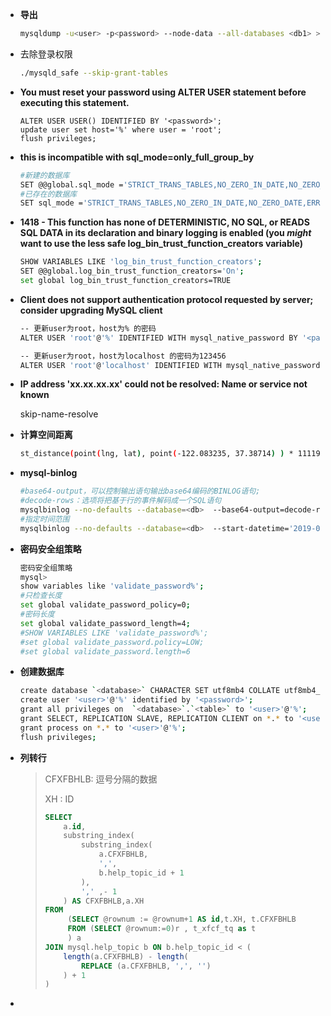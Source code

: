 - **导出**

  ```bash
  mysqldump -u<user> -p<password> --node-data --all-databases <db1> > all.sql
  ```

- 去除登录权限

  ```bash
  ./mysqld_safe --skip-grant-tables
  ```

- **You must reset your password using ALTER USER statement before executing this statement.**

  ```shell
  ALTER USER USER() IDENTIFIED BY '<password>';
  update user set host='%' where user = 'root';
  flush privileges;
  ```

- **this is incompatible with sql_mode=only_full_group_by**

  ```bash
  #新建的数据库
  SET @@global.sql_mode ='STRICT_TRANS_TABLES,NO_ZERO_IN_DATE,NO_ZERO_DATE,ERROR_FOR_DIVISION_BY_ZERO,NO_ENGINE_SUBSTITUTION';
  #已存在的数据库
  SET sql_mode ='STRICT_TRANS_TABLES,NO_ZERO_IN_DATE,NO_ZERO_DATE,ERROR_FOR_DIVISION_BY_ZERO,NO_ENGINE_SUBSTITUTION';
  ```

- **1418 - This function has none of DETERMINISTIC, NO SQL, or READS SQL DATA in its declaration and binary logging is
  enabled (you *might* want to use the less safe log_bin_trust_function_creators variable)**

  ```bash
  SHOW VARIABLES LIKE 'log_bin_trust_function_creators';
  SET @@global.log_bin_trust_function_creators='On';
  set global log_bin_trust_function_creators=TRUE
  ```

- **Client does not support authentication protocol requested by server; consider upgrading MySQL client**

  ```bash
  -- 更新user为root，host为% 的密码
  ALTER USER 'root'@'%' IDENTIFIED WITH mysql_native_password BY '<password>';
  
  -- 更新user为root，host为localhost 的密码为123456
  ALTER USER 'root'@'localhost' IDENTIFIED WITH mysql_native_password BY 'root';
  ```

- **IP address 'xx.xx.xx.xx' could not be resolved: Name or service not known**

  skip-name-resolve

- **计算空间距离**

  ```bash
  st_distance(point(lng, lat), point(-122.083235, 37.38714) ) * 111195
  ```

- **mysql-binlog**

  ```bash
  #base64-output，可以控制输出语句输出base64编码的BINLOG语句;
  #decode-rows：选项将把基于行的事件解码成一个SQL语句
  mysqlbinlog --no-defaults --database=<db>  --base64-output=decode-rows -v  binlog.000089
  #指定时间范围
  mysqlbinlog --no-defaults --database=<db>  --start-datetime='2019-04-11 00:00:00' --stop-datetime='2019-04-11 15:00:00'  binlog.000088 
  ```

- **密码安全组策略**

  ```bash
  密码安全组策略
  mysql>
  show variables like 'validate_password%';
  #只检查长度
  set global validate_password_policy=0;
  #密码长度
  set global validate_password_length=4;
  #SHOW VARIABLES LIKE 'validate_password%';
  #set global validate_password.policy=LOW;
  #set global validate_password.length=6
  
  ```

- **创建数据库**

  ```bash
  create database `<database>` CHARACTER SET utf8mb4 COLLATE utf8mb4_general_ci;
  create user '<user>'@'%' identified by '<password>';
  grant all privileges on  `<database>`.`<table>` to '<user>'@'%';
  grant SELECT, REPLICATION SLAVE, REPLICATION CLIENT on *.* to '<user>'@'%';
  grant process on *.* to '<user>'@'%';
  flush privileges;
  ```

- **列转行**

  > CFXFBHLB: 逗号分隔的数据
  >
  > XH : ID
  >
  > ```sql
  > SELECT
  > 	a.id,
  > 	substring_index(
  > 		substring_index(
  > 			a.CFXFBHLB,
  > 			',',
  > 			b.help_topic_id + 1
  > 		),
  > 		',' ,- 1
  > 	) AS CFXFBHLB,a.XH
  > FROM
  > 	 (SELECT @rownum := @rownum+1 AS id,t.XH, t.CFXFBHLB
  >      FROM (SELECT @rownum:=0)r , t_xfcf_tq as t
  >      ) a
  > JOIN mysql.help_topic b ON b.help_topic_id < (
  > 	length(a.CFXFBHLB) - length(
  > 		REPLACE (a.CFXFBHLB, ',', '')
  > 	) + 1
  > )
  > ```

- 